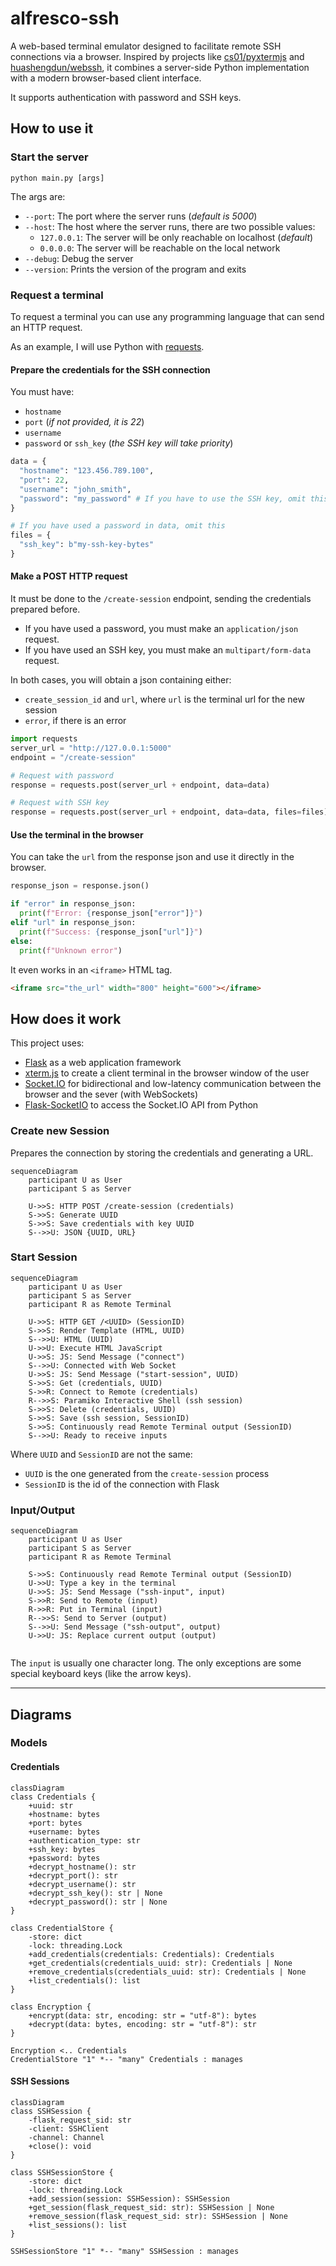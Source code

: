 # alfresco-ssh
A web-based terminal emulator designed to facilitate remote SSH connections via a browser. 
Inspired by projects like [cs01/pyxtermjs](https://github.com/cs01/pyxtermjs) and [huashengdun/webssh](https://github.com/huashengdun/webssh), it combines a server-side Python 
implementation with a modern browser-based client interface.

It supports authentication with password and SSH keys.


## How to use it
### Start the server

```shell
python main.py [args]
```

The args are:
- `--port`: The port where the server runs (_default is 5000_)
- `--host`: The host where the server runs, there are two possible values:
    - `127.0.0.1`: The server will be only reachable on localhost (_default_)
    - `0.0.0.0`: The server will be reachable on the local network
- `--debug`: Debug the server
- `--version`: Prints the version of the program and exits

### Request a terminal
To request a terminal you can use any programming language that can send an HTTP request.

As an example, I will use Python with [requests](https://pypi.org/project/requests/).

#### Prepare the credentials for the SSH connection

You must have:
- `hostname`
- `port` (_if not provided, it is 22_)
- `username`
- `password` or `ssh_key` (_the SSH key will take priority_)

```python
data = {
  "hostname": "123.456.789.100",
  "port": 22,
  "username": "john_smith",
  "password": "my_password" # If you have to use the SSH key, omit this
}

# If you have used a password in data, omit this
files = {
  "ssh_key": b"my-ssh-key-bytes"
}
```

#### Make a POST HTTP request

It must be done to the `/create-session` endpoint, sending the credentials prepared before.

- If you have used a password, you must make an `application/json` request.
- If you have used an SSH key, you must make an `multipart/form-data` request.

In both cases, you will obtain a json containing either:
- `create_session_id` and `url`, where `url` is the terminal url for the new session
- `error`, if there is an error

```python
import requests
server_url = "http://127.0.0.1:5000"
endpoint = "/create-session"

# Request with password
response = requests.post(server_url + endpoint, data=data)

# Request with SSH key
response = requests.post(server_url + endpoint, data=data, files=files)
```

#### Use the terminal in the browser
You can take the `url` from the response json and use it directly in the browser.

```python
response_json = response.json()

if "error" in response_json:
  print(f"Error: {response_json["error"]}")
elif "url" in response_json:
  print(f"Success: {response_json["url"]}")
else:
  print(f"Unknown error")
```

It even works in an `<iframe>` HTML tag.

```html
<iframe src="the_url" width="800" height="600"></iframe>
```


## How does it work
This project uses: 
- [Flask](https://flask.palletsprojects.com/en/stable/) as a web application framework
- [xterm.js](https://xtermjs.org/) to create a client terminal in the browser window of the user
- [Socket.IO](https://socket.io/) for bidirectional and low-latency communication between the browser and the sever (with WebSockets)
- [Flask-SocketIO](https://flask-socketio.readthedocs.io/en/latest/) to access the Socket.IO API from Python

### Create new Session
Prepares the connection by storing the credentials and generating a URL. 
```mermaid
sequenceDiagram
    participant U as User
    participant S as Server

    U->>S: HTTP POST /create-session (credentials)
    S->>S: Generate UUID
    S->>S: Save credentials with key UUID
    S-->>U: JSON {UUID, URL}
```

### Start Session
```mermaid
sequenceDiagram
    participant U as User
    participant S as Server
    participant R as Remote Terminal

    U->>S: HTTP GET /<UUID> (SessionID)
    S->>S: Render Template (HTML, UUID)
    S-->>U: HTML (UUID)
    U->>U: Execute HTML JavaScript
    U->>S: JS: Send Message ("connect")
    S-->>U: Connected with Web Socket
    U->>S: JS: Send Message ("start-session", UUID)
    S->>S: Get (credentials, UUID)
    S->>R: Connect to Remote (credentials)
    R-->>S: Paramiko Interactive Shell (ssh session)
    S->>S: Delete (credentials, UUID)
    S->>S: Save (ssh session, SessionID)
    S->>S: Continuously read Remote Terminal output (SessionID)
    S-->>U: Ready to receive inputs
```

Where `UUID` and `SessionID` are not the same:
- `UUID` is the one generated from the `create-session` process
- `SessionID` is the id of the connection with Flask

### Input/Output
```mermaid
sequenceDiagram
    participant U as User
    participant S as Server
    participant R as Remote Terminal

    S->>S: Continuously read Remote Terminal output (SessionID)
    U->>U: Type a key in the terminal
    U->>S: JS: Send Message ("ssh-input", input)
    S->>R: Send to Remote (input)
    R->>R: Put in Terminal (input)
    R-->>S: Send to Server (output)
    S-->>U: Send Message ("ssh-output", output)
    U->>U: JS: Replace current output (output)
    
```

The `input` is usually one character long. 
The only exceptions are some special keyboard keys (like the arrow keys).


---
## Diagrams
### Models
#### Credentials
```mermaid
classDiagram
class Credentials {
    +uuid: str
    +hostname: bytes
    +port: bytes
    +username: bytes
    +authentication_type: str
    +ssh_key: bytes
    +password: bytes
    +decrypt_hostname(): str
    +decrypt_port(): str
    +decrypt_username(): str
    +decrypt_ssh_key(): str | None
    +decrypt_password(): str | None
}

class CredentialStore {
    -store: dict
    -lock: threading.Lock
    +add_credentials(credentials: Credentials): Credentials
    +get_credentials(credentials_uuid: str): Credentials | None
    +remove_credentials(credentials_uuid: str): Credentials | None
    +list_credentials(): list
}

class Encryption {
    +encrypt(data: str, encoding: str = "utf-8"): bytes
    +decrypt(data: bytes, encoding: str = "utf-8"): str
}

Encryption <.. Credentials
CredentialStore "1" *-- "many" Credentials : manages
```

#### SSH Sessions
```mermaid
classDiagram
class SSHSession {
    -flask_request_sid: str
    -client: SSHClient
    -channel: Channel
    +close(): void
}

class SSHSessionStore {
    -store: dict
    -lock: threading.Lock
    +add_session(session: SSHSession): SSHSession
    +get_session(flask_request_sid: str): SSHSession | None
    +remove_session(flask_request_sid: str): SSHSession | None
    +list_sessions(): list
}

SSHSessionStore "1" *-- "many" SSHSession : manages

```